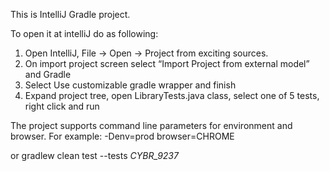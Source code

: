 This is IntelliJ Gradle project.

To open it at intelliJ do as following:

1. Open IntelliJ, File -> Open -> Project from exciting sources.
2. On import project screen select “Import Project from external model” and Gradle
3. Select Use customizable gradle wrapper and finish
4. Expand project tree, open LibraryTests.java class, select one of 5 tests, right click and run

The project supports command line parameters for environment and browser.
For example: -Denv=prod browser=CHROME

or
gradlew clean test --tests *CYBR_9237*